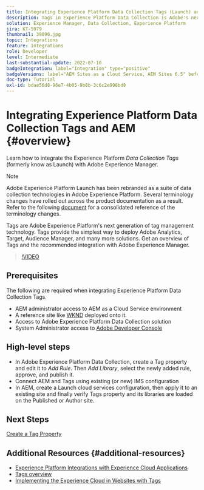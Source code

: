 ```yaml
---
title: Integrating Experience Platform Data Collection Tags (Launch) and AEM
description: Tags in Experience Platform Data Collection is Adobe's next-generation tag management solution and the best way to deploy Adobe Analytics, Target, Audience Manager, and many more solutions. Get an overview of Tags (formerly know as Launch) and the recommended integration with Adobe Experience Manager.
solution: Experience Manager, Data Collection, Experience Platform
jira: KT-5979
thumbnail: 39090.jpg
topic: Integrations
feature: Integrations
role: Developer
level: Intermediate
last-substantial-update: 2022-07-10
badgeIntegration: label="Integration" type="positive"
badgeVersions: label="AEM Sites as a Cloud Service, AEM Sites 6.5" before-title="false"
doc-type: Tutorial
exl-id: bdae56d8-96e7-4b05-9b8b-3c6c2e998bd8
---
```

# Integrating Experience Platform Data Collection Tags and AEM {#overview}

Learn how to integrate the Experience Platform _Data Collection Tags_ (formerly know as Launch) with Adobe Experience Manager.

>[!NOTE]
>
>Adobe Experience Platform Launch has been rebranded as a suite of data collection technologies in Adobe Experience Platform. Several terminology changes have rolled out across the product documentation as a result. Refer to the following [document](https://experienceleague.adobe.com/docs/experience-platform/tags/term-updates.html) for a consolidated reference of the terminology changes.


Tags are Adobe Experience Platform's next generation of tag management technology. Tags provide the simplest way to deploy Adobe Analytics, Target, Audience Manager, and many more solutions. Get an overview of Tags and the recommended integration with Adobe Experience Manager.

>[!VIDEO](https://video.tv.adobe.com/v/3417061?quality=12&learn=on)


## Prerequisites

The following are required when integrating Experience Platform Data Collection Tags.

+ AEM administrator access to AEM as a Cloud Service environment
+ A reference site like [WKND](https://github.com/adobe/aem-guides-wknd) deployed onto it.
+ Access to Adobe Experience Platform Data Collection solution
+ System Administrator access to [Adobe Developer Console](https://developer.adobe.com/developer-console/)


## High-level steps

+ In Adobe Experience Platform Data Collection, create a Tag property and edit it to _Add Rule_. Then _Add Library_, select the newly added rule, approve, and publish it.
+ Connect AEM and Tags using existing (or new) IMS configuration
+ In AEM, create a Launch cloud services configuration, then apply it to an existing site and finally verify Tags property and its libraries are loaded on the Published or Author site.

## Next Steps

[Create a Tag Property](create-tag-property.md)

## Additional Resources {#additional-resources}

+ [Experience Platform Integrations with Experience Cloud Applications](https://experienceleague.adobe.com/docs/platform-learn/tutorials/intro-to-platform/integrations-with-experience-cloud-applications.html)
+ [Tags overview](https://experienceleague.adobe.com/docs/experience-platform/tags/home.html)
+ [Implementing the Experience Cloud in Websites with Tags](https://experienceleague.adobe.com/docs/platform-learn/implement-in-websites/overview.html)
